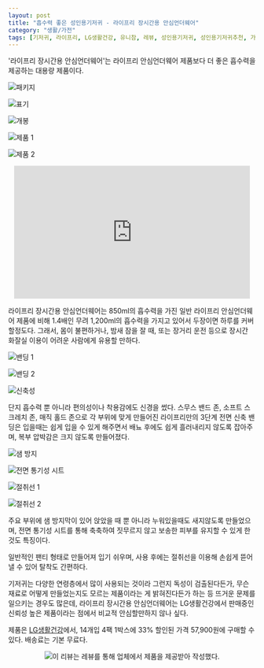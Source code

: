 ```yaml
---
layout: post
title: "흡수력 좋은 성인용기저귀 - 라이프리 장시간용 안심언더웨어"
category: "생활/가전"
tags: [기저귀, 라이프리, LG생활건강, 유니참, 레뷰, 성인용기저귀, 성인용기저귀추천, 가벼운요실금, 요실금기저귀, 요실금팬티, 부모님선물]
---
```


'라이프리 장시간용 안심언더웨어'는
라이프리 안심언더웨어 제품보다 더 좋은 흡수력을 제공하는 대용량 제품이다.

![패키지](/images/lifree-extra-absorb-pants-01.jpg)

![표기](/images/lifree-extra-absorb-pants-02.jpg)

![개봉](/images/lifree-extra-absorb-pants-03.jpg)

![제품 1](/images/lifree-extra-absorb-pants-04.jpg)

![제품 2](/images/lifree-extra-absorb-pants-05.jpg)

<center><iframe width="480" height="270" src="https://www.youtube.com/embed/1syFhm16pSM" title="YouTube video player" frameborder="0" allow="accelerometer; autoplay; clipboard-write; encrypted-media; gyroscope; picture-in-picture" allowfullscreen></iframe></center>

라이프리 장시간용 안심언더웨어는
850ml의 흡수력을 가진 일반 라이프리 안심언더웨어 제품에 비해
1.4배인 무려 1,200ml의 흡수력을 가지고 있어서
두장이면 하루를 커버할정도다.
그래서, 몸이 불편하거나, 밤새 잠을 잘 때,
또는 장거리 운전 등으로 장시간 화잘실 이용이 어려운 사람에게 유용할 만하다.

![밴딩 1](/images/lifree-extra-absorb-pants-06.jpg)

![밴딩 2](/images/lifree-extra-absorb-pants-07.jpg)

![신축성](/images/lifree-extra-absorb-pants-10.jpg)

단지 흡수력 뿐 아니라 편의성이나 착용감에도 신경을 썼다.
스무스 밴드 존, 소프트 스크레치 존, 매직 홀드 존으로
각 부위에 맞게 만들어진 라이프리만의 3단계 전면 신축 밴딩은
입을때는 쉽게 입을 수 있게 해주면서
배뇨 후에도 쉽게 흘러내리지 않도록 잡아주며,
복부 압박감은 크지 않도록 만들어졌다.

![샘 방지](/images/lifree-extra-absorb-pants-08.jpg)

![전면 통기성 시트](/images/lifree-extra-absorb-pants-09.jpg)

![절취선 1](/images/lifree-extra-absorb-pants-11.jpg)

![절취선 2](/images/lifree-extra-absorb-pants-12.jpg)

주요 부위에 샘 방지막이 있어 앉았을 때 뿐 아니라 누워있을때도 새지않도록 만들었으며,
전면 통기성 시트를 통해 축축하여 짓무르지 않고 보송한 피부를 유지할 수 있게 한 것도 특징이다.

일반적인 팬티 형태로 만들어져 입기 쉬우며,
사용 후에는 절취선을 이용해 손쉽게 뜯어낼 수 있어 탈착도 간편하다.

기저귀는 다양한 연령층에서 많이 사용되는 것이라 그런지
독성이 검출된다든가,
무슨 재료로 어떻게 만들었는지도 모르는 제품이라는 게 밝혀진다든가 하는 등
뜨거운 문제를 일으키는 경우도 많은데,
라이프리 장시간용 안심언더웨어는 LG생활건강에서 판매중인 신뢰성 높은 제품이라는 점에서
비교적 안심할만하지 않나 싶다.

제품은 [LG생활건강](https://bit.ly/3wLwDYr)에서,
14개입 4팩 1박스에 33% 할인된 가격 57,900원에 구매할 수 있다.
배송료는 기본 무료다.



<center><img src="https://www.revu.net/campaign/img.php?p=72a80c09648883fecbda13387300ce7c6ffa12979a21a85216bde3243965d2d3&amp;v=4" title="wb-sponsored" alt="이 리뷰는 레뷰를 통해 업체에서 제품을 제공받아 작성했다." /></center>
